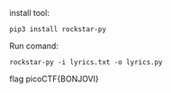 install tool:

```
pip3 install rockstar-py
```

Run comand:
```
rockstar-py -i lyrics.txt -o lyrics.py
```

flag picoCTF{BONJOVI}
